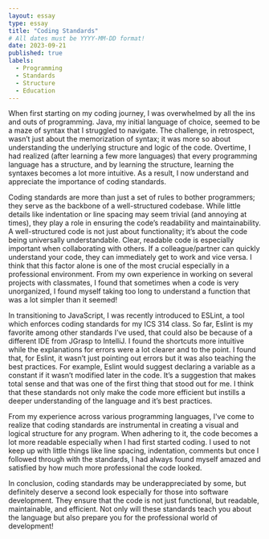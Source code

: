 ```yaml
---
layout: essay
type: essay
title: "Coding Standards"
# All dates must be YYYY-MM-DD format!
date: 2023-09-21
published: true
labels:
  - Programming  
  - Standards
  - Structure
  - Education
---
```


When first starting on my coding journey, I was overwhelmed by all the ins and outs of programming. Java, my initial language of choice, seemed to be a maze of syntax that I struggled to navigate. The challenge, in retrospect, wasn’t just about the memorization of syntax; it was more so about understanding the underlying structure and logic of the code. Overtime, I had realized (after learning a few more languages) that every programming language has a structure, and by learning the structure, learning the syntaxes becomes a lot more intuitive. As a result, I now understand and appreciate the importance of coding standards. 

Coding standards are more than just a set of rules to bother programmers; they serve as the backbone of a well-structured codebase. While little details like indentation or line spacing may seem trivial (and annoying at times), they play a role in ensuring the code’s readability and maintainability. A well-structured code is not just about functionality; it’s about the code being universally understandable. Clear, readable code is especially important when collaborating with others. If a colleague/partner can quickly understand your code, they can immediately get to work and vice versa. I think that this factor alone is one of the most crucial especially in a professional environment. From my own experience in working on several projects with classmates, I found that sometimes when a code is very unorganized, I found myself taking too long to understand a function that was a lot simpler than it seemed!

 In transitioning to JavaScript, I was recently introduced to ESLint, a tool which enforces coding standards for my ICS 314 class. So far, Eslint is my favorite among other standards I’ve used, that could also be because of a different IDE from JGrasp to IntelliJ. I found the shortcuts more intuitive while the explanations for errors were a lot clearer and to the point. I found that, for Eslint, it wasn’t just pointing out errors but it was also teaching the best practices. For example, Eslint would suggest declaring a variable as a constant if it wasn’t modified later in the code. It’s a suggestion that makes total sense and that was one of the first thing that stood out for me. I think that these standards not only make the code more efficient but instills a deeper understanding of the language and it’s best practices.

From my experience across various programming languages, I've come to realize that coding standards are instrumental in creating a visual and logical structure for any program. When adhering to it, the code becomes a lot more readable especially when I had first started coding. I used to not keep up with little things like line spacing, indentation, comments but once I followed through with the standards, I had always found myself amazed and satisfied by how much more professional the code looked. 

In conclusion, coding standards may be underappreciated by some, but definitely deserve a second look especially for those into software development. They ensure that the code is not just functional, but readable, maintainable, and efficient. Not only will these standards teach you about the language but also prepare you for the professional world of development!


